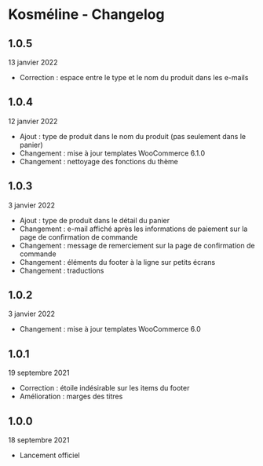 # Kosméline - Changelog

## 1.0.5

13 janvier 2022

* Correction : espace entre le type et le nom du produit dans les e-mails

## 1.0.4

12 janvier 2022

* Ajout : type de produit dans le nom du produit (pas seulement dans le panier)
* Changement : mise à jour templates WooCommerce 6.1.0
* Changement : nettoyage des fonctions du thème

## 1.0.3

3 janvier 2022

* Ajout : type de produit dans le détail du panier
* Changement : e-mail affiché après les informations de paiement sur la page de confirmation de commande
* Changement : message de remerciement sur la page de confirmation de commande
* Changement : éléments du footer à la ligne sur petits écrans
* Changement : traductions

## 1.0.2

3 janvier 2022

* Changement : mise à jour templates WooCommerce 6.0

## 1.0.1

19 septembre 2021

* Correction : étoile indésirable sur les items du footer
* Amélioration : marges des titres

## 1.0.0

18 septembre 2021

* Lancement officiel
